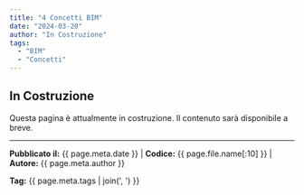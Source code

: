 ```yaml
---
title: "4 Concetti BIM"
date: "2024-03-20"
author: "In Costruzione"
tags:
  - "BIM"
  - "Concetti"
---
```


## In Costruzione

Questa pagina è attualmente in costruzione. Il contenuto sarà disponibile a breve.

---
**Pubblicato il:** {{ page.meta.date }} | **Codice:** {{ page.file.name[:10] }}  | **Autore:** {{ page.meta.author }}

**Tag:** {{ page.meta.tags | join(', ') }} 